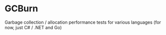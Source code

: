 # GCBurn
Garbage collection / allocation performance tests for various languages (for now, just C# / .NET and Go)
